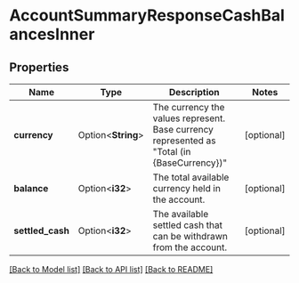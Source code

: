 # AccountSummaryResponseCashBalancesInner

## Properties

Name | Type | Description | Notes
------------ | ------------- | ------------- | -------------
**currency** | Option<**String**> | The currency the values represent. Base currency represented as \"Total (in {BaseCurrency})\"  | [optional]
**balance** | Option<**i32**> | The total available currency held in the account. | [optional]
**settled_cash** | Option<**i32**> | The available settled cash that can be withdrawn from the account. | [optional]

[[Back to Model list]](../README.md#documentation-for-models) [[Back to API list]](../README.md#documentation-for-api-endpoints) [[Back to README]](../README.md)


